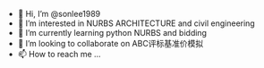 - 👋 Hi, I’m @sonlee1989
- 👀 I’m interested in NURBS ARCHITECTURE and civil engineering
- 🌱 I’m currently learning python NURBS and bidding
- 💞️ I’m looking to collaborate on ABC评标基准价模拟
- 📫 How to reach me ...

<!---
sonlee1989/sonlee1989 is a ✨ special ✨ repository because its `README.md` (this file) appears on your GitHub profile.
You can click the Preview link to take a look at your changes.
--->
